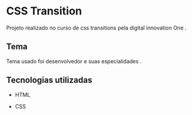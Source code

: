 # CSS Transition

Projeto realizado no curso de css transitions pela digital innovation One .

## Tema

Tema usado foi desenvolvedor e suas especialidades .

## Tecnologias utilizadas

- HTML

- CSS

